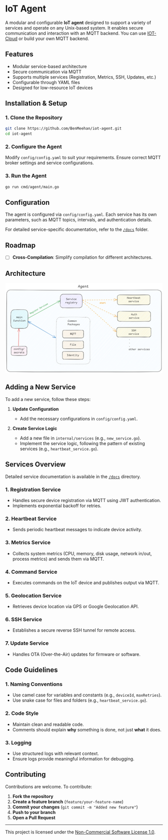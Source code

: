 # IoT Agent

A modular and configurable **IoT agent** designed to support a variety of services and operate on any Unix-based system. It enables secure communication and interaction with an MQTT backend. You can use [IOT-Cloud](https://github.com/BenMeehan/iot-cloud) or build your own MQTT backend.

## Features

- Modular service-based architecture  
- Secure communication via MQTT  
- Supports multiple services (Registration, Metrics, SSH, Updates, etc.)  
- Configurable through YAML files  
- Designed for low-resource IoT devices  

## Installation & Setup

### 1. Clone the Repository

```sh
git clone https://github.com/BenMeehan/iot-agent.git
cd iot-agent
```

### 2. Configure the Agent

Modify `config/config.yaml` to suit your requirements. Ensure correct MQTT broker settings and service configurations.

### 3. Run the Agent

```sh
go run cmd/agent/main.go
```

## Configuration

The agent is configured via `config/config.yaml`. Each service has its own parameters, such as MQTT topics, intervals, and authentication details.

For detailed service-specific documentation, refer to the [`/docs`](./docs/) folder.

## Roadmap

- [ ] **Cross-Compilation**: Simplify compilation for different architectures.

## Architecture

![arch.png](./.github/images/agent-arch.png)

## Adding a New Service

To add a new service, follow these steps:

1. **Update Configuration**  
   - Add the necessary configurations in `config/config.yaml`.

2. **Create Service Logic**  
   - Add a new file in `internal/services` (e.g., `new_service.go`).  
   - Implement the service logic, following the pattern of existing services (e.g., `heartbeat_service.go`).

## Services Overview

Detailed service documentation is available in the [`/docs`](./docs/) directory.

### 1. Registration Service
- Handles secure device registration via MQTT using JWT authentication.
- Implements exponential backoff for retries.

### 2. Heartbeat Service
- Sends periodic heartbeat messages to indicate device activity.

### 3. Metrics Service
- Collects system metrics (CPU, memory, disk usage, network in/out, process metrics) and sends them via MQTT.

### 4. Command Service
- Executes commands on the IoT device and publishes output via MQTT.

### 5. Geolocation Service
- Retrieves device location via GPS or Google Geolocation API.

### 6. SSH Service
- Establishes a secure reverse SSH tunnel for remote access.

### 7. Update Service
- Handles OTA (Over-the-Air) updates for firmware or software.

## Code Guidelines

### 1. Naming Conventions
- Use camel case for variables and constants (e.g., `deviceId`, `maxRetries`).
- Use snake case for files and folders (e.g., `heartbeat_service.go`).

### 2. Code Style
- Maintain clean and readable code.
- Comments should explain **why** something is done, not just **what** it does.

### 3. Logging
- Use structured logs with relevant context.
- Ensure logs provide meaningful information for debugging.

## Contributing

Contributions are welcome. To contribute:

1. **Fork the repository**
2. **Create a feature branch** (`feature/your-feature-name`)
3. **Commit your changes** (`git commit -m "Added new feature"`)
4. **Push to your branch**
5. **Open a Pull Request**

---

This project is licensed under the [Non-Commercial Software License 1.0](./LICENSE.md).
